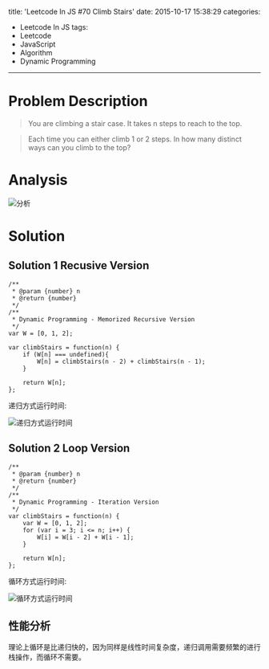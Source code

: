 title: 'Leetcode In JS #70 Climb Stairs'
date: 2015-10-17 15:38:29
categories:
- Leetcode In JS
tags:
- Leetcode
- JavaScript
- Algorithm
- Dynamic Programming
---

# Problem Description

> You are climbing a stair case. It takes n steps to reach to the top.

> Each time you can either climb 1 or 2 steps. In how many distinct ways can you climb to the top?

<!--more-->

# Analysis

![分析](http://7xnlp7.com1.z0.glb.clouddn.com/70-notes.png-small)

# Solution

## Solution 1 Recusive Version

```
/**
 * @param {number} n
 * @return {number}
 */
/**
 * Dynamic Programming - Memorized Recursive Version
 */
var W = [0, 1, 2];

var climbStairs = function(n) {
    if (W[n] === undefined){
        W[n] = climbStairs(n - 2) + climbStairs(n - 1);
    }

    return W[n];
};
```

递归方式运行时间:

![递归方式运行时间](http://7xnlp7.com1.z0.glb.clouddn.com/70-runtime1.png-small)

## Solution 2 Loop Version

```
/**
 * @param {number} n
 * @return {number}
 */
/**
 * Dynamic Programming - Iteration Version
 */
var climbStairs = function(n) {
    var W = [0, 1, 2];
    for (var i = 3; i <= n; i++) {
        W[i] = W[i - 2] + W[i - 1];
    }

    return W[n];
};
```

循环方式运行时间:

![循环方式运行时间](http://7xnlp7.com1.z0.glb.clouddn.com/70-runtime2.png-small)

## 性能分析

理论上循环是比递归快的，因为同样是线性时间复杂度，递归调用需要频繁的进行栈操作，而循环不需要。
